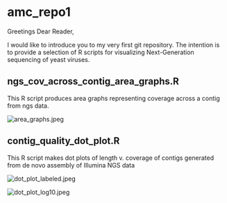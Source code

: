 # amc_repo1


Greetings Dear Reader,

I would like to introduce you to my very first git repository. The intention is to provide a selection of R scripts for visualizing Next-Generation sequencing of yeast viruses.

  ngs_cov_across_contig_area_graphs.R 
  ----------------
  This R script produces area graphs representing coverage across a contig from ngs data.

![area_graphs.jpeg](https://raw.githubusercontent.com/amcrabtree/amc_repo1/master/images/area_graphs.jpeg)
    
  contig_quality_dot_plot.R 
  ----------------
  This R script makes dot plots of length v. coverage of contigs generated from de novo assembly of Illumina NGS data

![dot_plot_labeled.jpeg](https://raw.githubusercontent.com/amcrabtree/amc_repo1/master/images/dot_plot_labeled.jpeg)

![dot_plot_log10.jpeg](https://raw.githubusercontent.com/amcrabtree/amc_repo1/master/images/dot_plot_log10.jpeg)